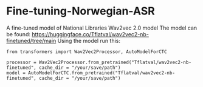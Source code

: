 # Fine-tuning-Norwegian-ASR
A fine-tuned model of National Libraries Wav2vec 2.0 model
The model can be found: https://huggingface.co/Tflatval/wav2vec2-nb-finetuned/tree/main
Using the model run this:

```
from transformers import Wav2Vec2Processor, AutoModelForCTC

processor = Wav2Vec2Processor.from_pretrained("Tflatval/wav2vec2-nb-finetuned", cache_dir = "/your/save/path")
model = AutoModelForCTC.from_pretrained("Tflatval/wav2vec2-nb-finetuned", cache_dir = "/your/save/path")
```

